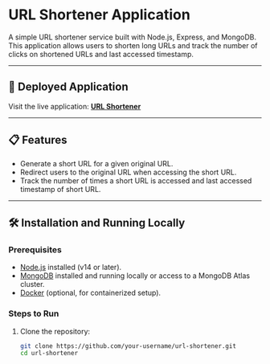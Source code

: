 # URL Shortener Application

A simple URL shortener service built with Node.js, Express, and MongoDB. This application allows users to shorten long URLs and track the number of clicks on shortened URLs and last accessed timestamp.

---

## 🚀 Deployed Application

Visit the live application: **[URL Shortener](https://your-deployed-url.com)**

---

## 📋 Features

- Generate a short URL for a given original URL.
- Redirect users to the original URL when accessing the short URL.
- Track the number of times a short URL is accessed and last accessed timestamp of short URL.

---

## 🛠️ Installation and Running Locally

### Prerequisites
- [Node.js](https://nodejs.org/) installed (v14 or later).
- [MongoDB](https://www.mongodb.com/) installed and running locally or access to a MongoDB Atlas cluster.
- [Docker](https://www.docker.com/) (optional, for containerized setup).

### Steps to Run

1. Clone the repository:
   ```bash
   git clone https://github.com/your-username/url-shortener.git
   cd url-shortener

